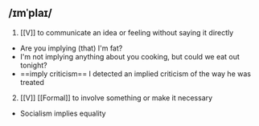 ##  /ɪmˈplaɪ/
1. [[V]]
to communicate an idea or feeling without saying it directly

- Are you implying (that) I'm fat?
- I'm not implying anything about you cooking, but could we eat out tonight?
- ==imply criticism==
I detected an implied criticism of the way he was treated

2. [[V]] [[Formal]]
to involve something or make it necessary

- Socialism implies equality